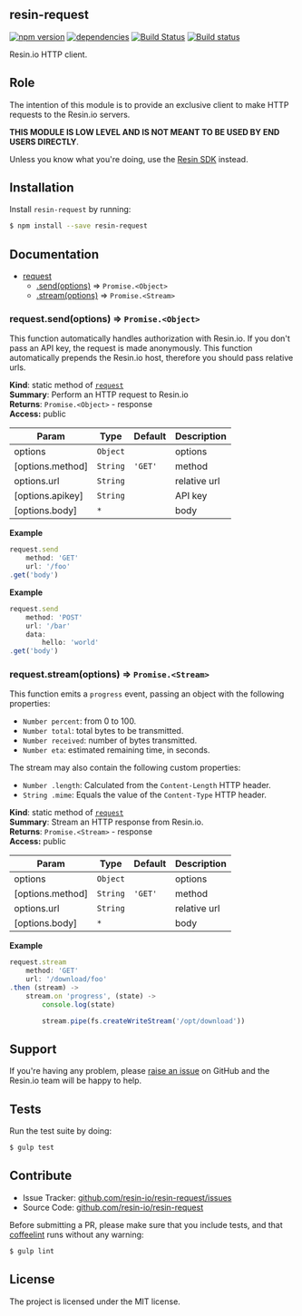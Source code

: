 resin-request
-------------

[![npm version](https://badge.fury.io/js/resin-request.svg)](http://badge.fury.io/js/resin-request)
[![dependencies](https://david-dm.org/resin-io/resin-request.png)](https://david-dm.org/resin-io/resin-request.png)
[![Build Status](https://travis-ci.org/resin-io/resin-request.svg?branch=master)](https://travis-ci.org/resin-io/resin-request)
[![Build status](https://ci.appveyor.com/api/projects/status/8qmwhh1vhm27otn4?svg=true)](https://ci.appveyor.com/project/jviotti/resin-request)

Resin.io HTTP client.

Role
----

The intention of this module is to provide an exclusive client to make HTTP requests to the Resin.io servers.

**THIS MODULE IS LOW LEVEL AND IS NOT MEANT TO BE USED BY END USERS DIRECTLY**.

Unless you know what you're doing, use the [Resin SDK](https://github.com/resin-io/resin-sdk) instead.

Installation
------------

Install `resin-request` by running:

```sh
$ npm install --save resin-request
```

Documentation
-------------


* [request](#module_request)
  * [.send(options)](#module_request.send) ⇒ <code>Promise.&lt;Object&gt;</code>
  * [.stream(options)](#module_request.stream) ⇒ <code>Promise.&lt;Stream&gt;</code>

<a name="module_request.send"></a>
### request.send(options) ⇒ <code>Promise.&lt;Object&gt;</code>
This function automatically handles authorization with Resin.io.
If you don't pass an API key, the request is made anonymously.
This function automatically prepends the Resin.io host, therefore you should pass relative urls.

**Kind**: static method of <code>[request](#module_request)</code>  
**Summary**: Perform an HTTP request to Resin.io  
**Returns**: <code>Promise.&lt;Object&gt;</code> - response  
**Access:** public  

| Param | Type | Default | Description |
| --- | --- | --- | --- |
| options | <code>Object</code> |  | options |
| [options.method] | <code>String</code> | <code>&#x27;GET&#x27;</code> | method |
| options.url | <code>String</code> |  | relative url |
| [options.apikey] | <code>String</code> |  | API key |
| [options.body] | <code>\*</code> |  | body |

**Example**  
```js
request.send
	method: 'GET'
	url: '/foo'
.get('body')
```
**Example**  
```js
request.send
	method: 'POST'
	url: '/bar'
	data:
		hello: 'world'
.get('body')
```
<a name="module_request.stream"></a>
### request.stream(options) ⇒ <code>Promise.&lt;Stream&gt;</code>
This function emits a `progress` event, passing an object with the following properties:

- `Number percent`: from 0 to 100.
- `Number total`: total bytes to be transmitted.
- `Number received`: number of bytes transmitted.
- `Number eta`: estimated remaining time, in seconds.

The stream may also contain the following custom properties:

- `Number .length`: Calculated from the `Content-Length` HTTP header.
- `String .mime`: Equals the value of the `Content-Type` HTTP header.

**Kind**: static method of <code>[request](#module_request)</code>  
**Summary**: Stream an HTTP response from Resin.io.  
**Returns**: <code>Promise.&lt;Stream&gt;</code> - response  
**Access:** public  

| Param | Type | Default | Description |
| --- | --- | --- | --- |
| options | <code>Object</code> |  | options |
| [options.method] | <code>String</code> | <code>&#x27;GET&#x27;</code> | method |
| options.url | <code>String</code> |  | relative url |
| [options.body] | <code>\*</code> |  | body |

**Example**  
```js
request.stream
	method: 'GET'
	url: '/download/foo'
.then (stream) ->
	stream.on 'progress', (state) ->
		console.log(state)

		stream.pipe(fs.createWriteStream('/opt/download'))
```

Support
-------

If you're having any problem, please [raise an issue](https://github.com/resin-io/resin-request/issues/new) on GitHub and the Resin.io team will be happy to help.

Tests
-----

Run the test suite by doing:

```sh
$ gulp test
```

Contribute
----------

- Issue Tracker: [github.com/resin-io/resin-request/issues](https://github.com/resin-io/resin-request/issues)
- Source Code: [github.com/resin-io/resin-request](https://github.com/resin-io/resin-request)

Before submitting a PR, please make sure that you include tests, and that [coffeelint](http://www.coffeelint.org/) runs without any warning:

```sh
$ gulp lint
```

License
-------

The project is licensed under the MIT license.
